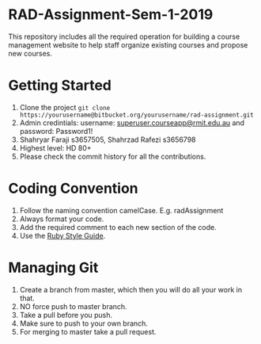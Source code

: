 # RAD-Assignment-Sem-1-2019
This repository includes all the required operation for building a course management website to help staff organize existing courses and propose new courses.

# Getting Started
1. Clone the project ```git clone https://yourusername@bitbucket.org/yourusername/rad-assignment.git```
2. Admin credintials: username: superuser.courseapp@rmit.edu.au and password: Password1!
3. Shahryar Faraji s3657505, Shahrzad Rafezi s3656798
4. Highest level: HD 80+
5. Please check the commit history for all the contributions.

# Coding Convention
1. Follow the naming convention camelCase. E.g. radAssignment
2. Always format your code.
3. Add the required comment to each new section of the code.
4. Use the [Ruby Style Guide](https://github.com/rubocop-hq/ruby-style-guide).

# Managing Git
1. Create a branch from master, which then you will do all your work in that. 
2. NO force push to master branch.
2. Take a pull before you push.
3. Make sure to push to your own branch.
4. For merging to master take a pull request.